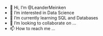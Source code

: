 - 👋 Hi, I’m @LeanderMeinken
- 👀 I’m interested in Data Science
- 🌱 I’m currently learning SQL and Databases
- 💞️ I’m looking to collaborate on ...
- 📫 How to reach me ...
